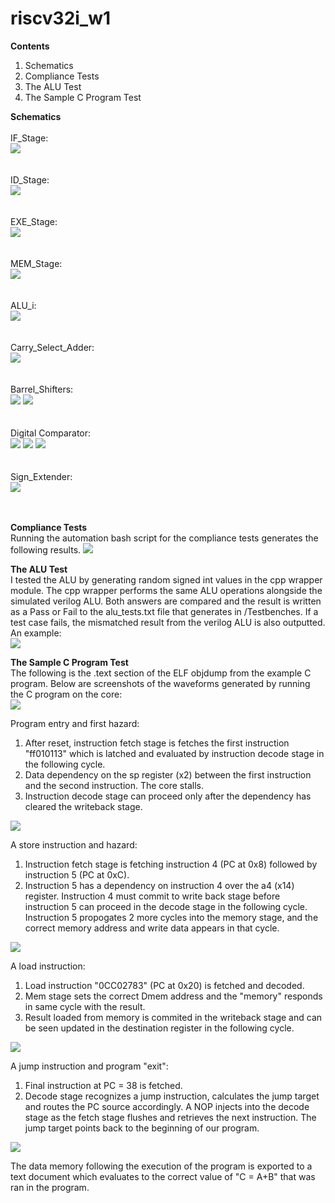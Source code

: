 # riscv32i_w1
 <strong> Contents </strong> <br>
<ol>
  <li> Schematics </li>  
  <li> Compliance Tests </li>
  <li> The ALU Test </li>
  <li> The Sample C Program Test </li>
</ol>

<strong> Schematics </strong> <br><br>
IF_Stage: <br>
<img src="IFStage.png">
<br><br><br>
ID_Stage: <br>
<img src="ID_Stage.png">
<br><br><br>
EXE_Stage: <br>
<img src="ExeStage.png">
<br><br><br>
MEM_Stage: <br>
<img src="MemStage.png">
<br><br><br>
ALU_i: <br>
<img src="ALU-I.png">
<br><br><br>
Carry_Select_Adder: <br>
<img src="CarrySelect_Adder.png">
<br><br><br>
Barrel_Shifters: <br>
<img src="BarrelShifter_Left.png">
<img src="BarrelShifter_Right.png">
<br><br><br>
Digital Comparator: <br>
<img src="Comparator_Sheet1.png">
<img src="Comparator_Sheet2.png">
<img src="Comparator_Sheet3.png">
<br><br><br>
Sign_Extender: <br>
<img src="SignExt.png">
<br><br><br>

<strong> Compliance Tests </strong> <br>
Running the automation bash script for the compliance tests generates the following results.
<img src="compliance.png">

<strong> The ALU Test </strong> <br>
I tested the ALU by generating random signed int values in the cpp wrapper module. The cpp wrapper performs the same ALU operations alongside the simulated verilog ALU. Both answers are compared and the result is written as a Pass or Fail to the alu_tests.txt file that generates in /Testbenches. If a test case fails, the mismatched result from the verilog ALU is also outputted. An example:<br>
<img src="alu_test_example.PNG">
<br>

<strong> The Sample C Program Test</strong> <br>
The following is the .text section of the ELF objdump from the example C program. Below are screenshots of the waveforms generated by running the C program on the core:<br>
<img src="objdump.PNG">
<br>

Program entry and first hazard:
<ol>
  <li> After reset, instruction fetch stage is fetches the first instruction "ff010113" which is latched and evaluated by instruction decode stage in the following cycle. </li>  
  <li> Data dependency on the sp register (x2) between the first instruction and the second instruction. The core stalls. </li>
  <li> Instruction decode stage can proceed only after the dependency has cleared the writeback stage. </li>
</ol>
<img src="sample_program_hazard.PNG">
<br>

A store instruction and hazard:
<ol>
  <li> Instruction fetch stage is fetching instruction 4 (PC at 0x8) followed by instruction 5 (PC at 0xC). </li>  
  <li> Instruction 5 has a dependency on instruction 4 over the a4 (x14) register. Instruction 4 must commit to write back stage before instruction 5 can proceed in the decode stage in the following cycle. Instruction 5 propogates 2 more cycles into the memory stage, and the correct memory address and write data appears in that cycle. </li>
</ol>
<img src="sample_program_sw.PNG">
<br>

A load instruction:
<ol>
  <li> Load instruction "0CC02783" (PC at 0x20) is fetched and decoded. </li>  
  <li> Mem stage sets the correct Dmem address and the "memory" responds in same cycle with the result. </li>
  <li> Result loaded from memory is commited in the writeback stage and can be seen updated in the destination register in the following cycle. </li>
</ol>
<img src="sample_program_ld.PNG">
<br>

A jump instruction and program "exit":
<ol>
  <li> Final instruction at PC = 38 is fetched. </li>  
  <li> Decode stage recognizes a jump instruction, calculates the jump target and routes the PC source accordingly. A NOP injects into the decode stage as the fetch stage flushes and retrieves the next instruction. The jump target points back to the beginning of our program. </li>
</ol>
<img src="sample_program_jalr.PNG">

The data memory following the execution of the program is exported to a text document which evaluates to the correct value of "C = A+B" that was ran in the program.
